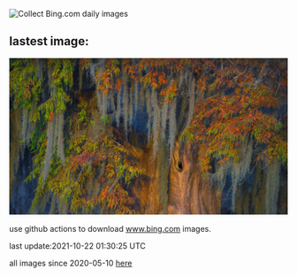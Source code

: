 ![Collect Bing.com daily images](https://github.com/counter2015/bing-daily-images/workflows/Collect%20Bing.com%20daily%20images/badge.svg)
## lastest image:
![](images/AtchafalayaMoss.jpg)

use github actions to download www.bing.com images.

last update:2021-10-22 01:30:25 UTC

all images since 2020-05-10 [here](https://github.com/counter2015/bing-daily-images/tree/master/images) 
